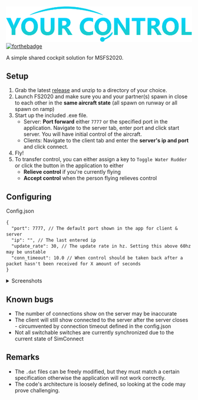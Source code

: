 ![](/assets/logo.png)
[![forthebadge](https://forthebadge.com/images/badges/built-with-love.svg)](https://forthebadge.com)

A simple shared cockpit solution for MSFS2020.

## Setup
1. Grab the latest [release](https://github.com/Sequal32/yourcontrol/releases/latest) and unzip to a directory of your choice.
1. Launch FS2020 and make sure you and your partner(s) spawn in close to each other in the **same aircraft state** (all spawn on runway or all spawn on ramp)
1. Start up the included .exe file.
    * Server: **Port forward** either `7777` or the specified port in the application. Navigate to the server tab, enter port and click start server. You will have initial control of the aircraft.
    * Clients: Navigate to the client tab and enter the **server's ip and port** and click connect.
1. Fly!
2. To transfer control, you can either assign a key to `Toggle Water Rudder` or click the button in the application to either
   * **Relieve control** if you're currently flying
   * **Accept control** when the person flying relieves control
## Configuring
Config.json
```
{
  "port": 7777, // The default port shown in the app for client & server
  "ip": "", // The last entered ip
  "update_rate": 30, // The update rate in hz. Setting this above 60hz may be unstable
  "conn_timeout": 10.0 // When control should be taken back after a packet hasn't been received for X amount of seconds
}
```

<details>
    <summary>Screenshots</summary>
    <img src="assets/app.png">
</details>

## Known bugs
* The number of connections show on the server may be inaccurate
* The client will still show connected to the server after the server closes - circumvented by connection timeout defined in the config.json
* Not all switchable switches are currently synchronized due to the current state of SimConnect

## Remarks
* The `.dat` files can be freely modified, but they must match a certain specification otherwise the application will not work correctly.
* The code's architecture is loosely defined, so looking at the code may prove challenging.